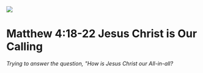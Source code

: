 <img class="intro-right" src="/images/art-matthew.jpg">

# Matthew 4:18-22 Jesus Christ is Our Calling

*Trying to answer the question, "How is Jesus Christ our All-in-all?*
